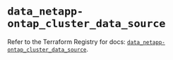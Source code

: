 # `data_netapp-ontap_cluster_data_source`

Refer to the Terraform Registry for docs: [`data_netapp-ontap_cluster_data_source`](https://registry.terraform.io/providers/netapp/netapp-ontap/2.3.0/docs/data-sources/cluster_data_source).
